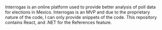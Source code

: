 Interrogas is an online platform used to provide better analysis of poll data for elections in Mexico. Interrogas is an MVP and due to the proprietary nature of the code, I can only provide snippets of the code. This repository contains React, and .NET for the References feature. 
